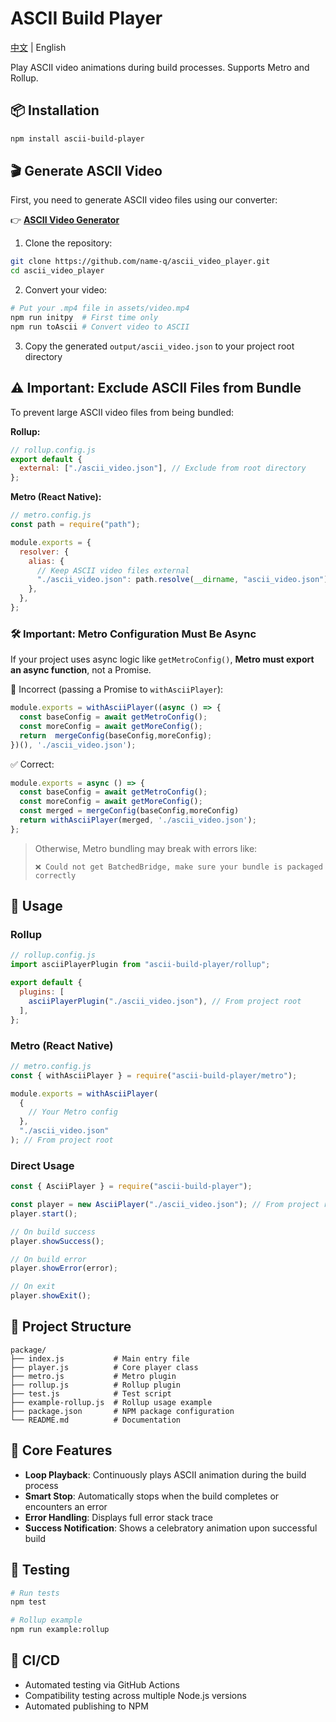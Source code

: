 # ASCII Build Player

[中文](https://github.com/name-q/ascii_video_player/blob/main/package/README_zh.md) | English

Play ASCII video animations during build processes. Supports Metro and Rollup.

## 📦 Installation

```bash
npm install ascii-build-player
```

## 🎬 Generate ASCII Video

First, you need to generate ASCII video files using our converter:

👉 **[ASCII Video Generator](https://github.com/name-q/ascii_video_player)**

1. Clone the repository:

```bash
git clone https://github.com/name-q/ascii_video_player.git
cd ascii_video_player
```

2. Convert your video:

```bash
# Put your .mp4 file in assets/video.mp4
npm run initpy  # First time only
npm run toAscii # Convert video to ASCII
```

3. Copy the generated `output/ascii_video.json` to your project root directory

## ⚠️ Important: Exclude ASCII Files from Bundle

To prevent large ASCII video files from being bundled:

**Rollup:**

```js
// rollup.config.js
export default {
  external: ["./ascii_video.json"], // Exclude from root directory
};
```

**Metro (React Native):**

```js
// metro.config.js
const path = require("path");

module.exports = {
  resolver: {
    alias: {
      // Keep ASCII video files external
      "./ascii_video.json": path.resolve(__dirname, "ascii_video.json"),
    },
  },
};
```


### 🛠 Important: Metro Configuration Must Be Async

If your project uses async logic like `getMetroConfig()`, **Metro must export an async function**, not a Promise.

🚫 Incorrect (passing a Promise to `withAsciiPlayer`):

```js
module.exports = withAsciiPlayer((async () => {
  const baseConfig = await getMetroConfig();
  const moreConfig = await getMoreConfig();
  return  mergeConfig(baseConfig,moreConfig);
})(), './ascii_video.json');
```

✅ Correct:

```js
module.exports = async () => {
  const baseConfig = await getMetroConfig();
  const moreConfig = await getMoreConfig();
  const merged = mergeConfig(baseConfig,moreConfig)
  return withAsciiPlayer(merged, './ascii_video.json');
};
```

> Otherwise, Metro bundling may break with errors like:
>
> `❌ Could not get BatchedBridge, make sure your bundle is packaged correctly`


## 🚀 Usage

### Rollup

```js
// rollup.config.js
import asciiPlayerPlugin from "ascii-build-player/rollup";

export default {
  plugins: [
    asciiPlayerPlugin("./ascii_video.json"), // From project root
  ],
};
```

### Metro (React Native)

```js
// metro.config.js
const { withAsciiPlayer } = require("ascii-build-player/metro");

module.exports = withAsciiPlayer(
  {
    // Your Metro config
  },
  "./ascii_video.json"
); // From project root
```

### Direct Usage

```js
const { AsciiPlayer } = require("ascii-build-player");

const player = new AsciiPlayer("./ascii_video.json"); // From project root
player.start();

// On build success
player.showSuccess();

// On build error
player.showError(error);

// On exit
player.showExit();
```

## 📁 Project Structure

```
package/
├── index.js           # Main entry file
├── player.js          # Core player class
├── metro.js           # Metro plugin
├── rollup.js          # Rollup plugin
├── test.js            # Test script
├── example-rollup.js  # Rollup usage example
├── package.json       # NPM package configuration
└── README.md          # Documentation
```

## 🎯 Core Features

- **Loop Playback**: Continuously plays ASCII animation during the build process
- **Smart Stop**: Automatically stops when the build completes or encounters an error
- **Error Handling**: Displays full error stack trace
- **Success Notification**: Shows a celebratory animation upon successful build

## 🧪 Testing

```bash
# Run tests
npm test

# Rollup example
npm run example:rollup
```

## 🚀 CI/CD

- Automated testing via GitHub Actions
- Compatibility testing across multiple Node.js versions
- Automated publishing to NPM
